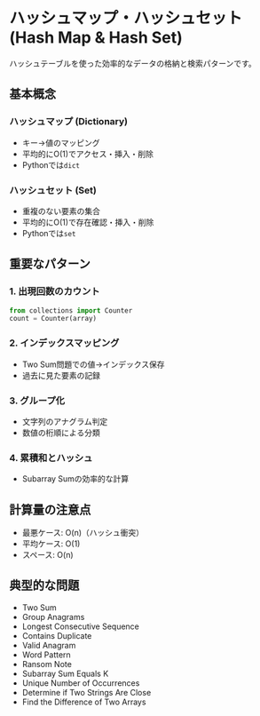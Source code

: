 # ハッシュマップ・ハッシュセット (Hash Map & Hash Set)

ハッシュテーブルを使った効率的なデータの格納と検索パターンです。

## 基本概念

### ハッシュマップ (Dictionary)

- キー→値のマッピング
- 平均的にO(1)でアクセス・挿入・削除
- Pythonでは`dict`

### ハッシュセット (Set)

- 重複のない要素の集合
- 平均的にO(1)で存在確認・挿入・削除
- Pythonでは`set`

## 重要なパターン

### 1. 出現回数のカウント

```python
from collections import Counter
count = Counter(array)
```

### 2. インデックスマッピング

- Two Sum問題での値→インデックス保存
- 過去に見た要素の記録

### 3. グループ化

- 文字列のアナグラム判定
- 数値の桁順による分類

### 4. 累積和とハッシュ

- Subarray Sumの効率的な計算

## 計算量の注意点

- 最悪ケース: O(n)（ハッシュ衝突）
- 平均ケース: O(1)
- スペース: O(n)

## 典型的な問題

-  Two Sum
-  Group Anagrams
-  Longest Consecutive Sequence
-  Contains Duplicate
-  Valid Anagram
-  Word Pattern
-  Ransom Note
-  Subarray Sum Equals K
-  Unique Number of Occurrences
-  Determine if Two Strings Are Close
-  Find the Difference of Two Arrays
